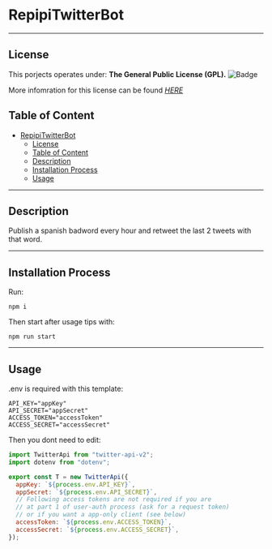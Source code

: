 # RepipiTwitterBot

---

## License <a name='license'></a>

This porjects operates under:
**The General Public License (GPL).**
![Badge](https://www.whitesourcesoftware.com/wp-content/media/2021/04/aHViPTcyNTE0JmNtZD1pdGVtZWRpdG9yaW1hZ2UmZmlsZW5hbWU9aXRlbWVkaXRvcmltYWdlXzVjNDk3NmFlNDM5Y2QucG5nJnZlcnNpb249MDAwMCZzaWc9NDQ0MzgxMTNmN2U3NDliM2U1MGE2ZjNkNzA2YzU5NDA.png)

More infomration for this license can be found _[HERE](https://www.whitesourcesoftware.com/resources/blog/open-source-licenses-explained/#GNU_General_Public_License_GPL)_

## Table of Content

- [RepipiTwitterBot](#repipitwitterbot)
  - [License ](#license-)
  - [Table of Content](#table-of-content)
  - [Description ](#description-)
  - [Installation Process ](#installation-process-)
  - [Usage ](#usage-)

---

## Description <a name='description'></a>

Publish a spanish badword every hour and retweet the last 2 tweets with that word.

---

## Installation Process <a name='installation'></a>

Run:

    npm i

Then start after usage tips with:

    npm run start

---

## Usage <a name='usage'></a>

.env is required with this template:

```
API_KEY="appKey"
API_SECRET="appSecret"
ACCESS_TOKEN="accessToken"
ACCESS_SECRET="accessSecret"
```

Then you dont need to edit:

```javascript
import TwitterApi from "twitter-api-v2";
import dotenv from "dotenv";

export const T = new TwitterApi({
  appKey: `${process.env.API_KEY}`,
  appSecret: `${process.env.API_SECRET}`,
  // Following access tokens are not required if you are
  // at part 1 of user-auth process (ask for a request token)
  // or if you want a app-only client (see below)
  accessToken: `${process.env.ACCESS_TOKEN}`,
  accessSecret: `${process.env.ACCESS_SECRET}`,
});
```
